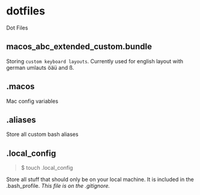 # dotfiles
Dot Files


## macos_abc_extended_custom.bundle
Storing `custom keyboard layouts`. Currently used for english layout with german umlauts öäü and ß.

## .macos
Mac config variables


## .aliases
Store all custom bash aliases

## .local_config
>$ touch .local_config

Store all stuff that should only be on your local machine. It is included in the .bash_profile. *This file is on the .gitignore.*

